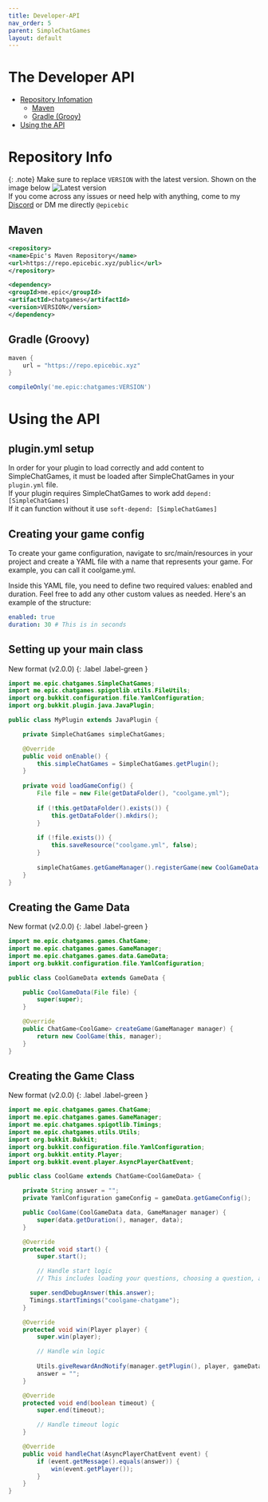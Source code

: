 ```yaml
---
title: Developer-API
nav_order: 5
parent: SimpleChatGames
layout: default
---
```


# The Developer API

- [Repository Infomation](#repository-info)
  - [Maven](#maven)
  - [Gradle (Grooy)](#gradle-groovy)
- [Using the API](#using-the-api)

# Repository Info

{: .note}
Make sure to replace `VERSION` with the latest version. Shown on the image below
![Latest version](https://repo.epicebic.xyz/api/badge/latest/public/me/epic/chatgames?color=40c14a&name=SimpleChatGames)  
If you come across any issues or need help with anything, come to my [Discord](https://discord.com/invite/bpG46SDstM) or DM me directly `@epicebic`

## Maven
```xml
<repository>
<name>Epic's Maven Repository</name>
<url>https://repo.epicebic.xyz/public</url>
</repository>
```

```xml
<dependency>
<groupId>me.epic</groupId>
<artifactId>chatgames</artifactId>
<version>VERSION</version>
</dependency>
```

## Gradle (Groovy)
```groovy
maven {
    url = "https://repo.epicebic.xyz"
}
```

```groovy
compileOnly('me.epic:chatgames:VERSION')
```

# Using the API

## plugin.yml setup

In order for your plugin to load correctly and add content to SimpleChatGames, it must be loaded after SimpleChatGames in your `plugin.yml` file. \
If your plugin requires SimpleChatGames to work add `depend: [SimpleChatGames]` \
If it can function without it use `soft-depend: [SimpleChatGames]`
## Creating your game config

To create your game configuration, navigate to src/main/resources in your project and create a YAML file with a name that represents your game. For example, you can call it coolgame.yml.

Inside this YAML file, you need to define two required values: enabled and duration. Feel free to add any other custom values as needed. Here's an example of the structure:

```yaml
enabled: true
duration: 30 # This is in seconds
```

## Setting up your main class
New format (v2.0.0)
{: .label .label-green }

```java
import me.epic.chatgames.SimpleChatGames;
import me.epic.chatgames.spigotlib.utils.FileUtils;
import org.bukkit.configuration.file.YamlConfiguration;
import org.bukkit.plugin.java.JavaPlugin;

public class MyPlugin extends JavaPlugin {

    private SimpleChatGames simpleChatGames;

    @Override
    public void onEnable() {
        this.simpleChatGames = SimpleChatGames.getPlugin();
    }
    
    private void loadGameConfig() {
        File file = new File(getDataFolder(), "coolgame.yml");
        
        if (!this.getDataFolder().exists()) {
            this.getDataFolder().mkdirs();
        }
        
        if (!file.exists()) {
            this.saveResource("coolgame.yml", false);
        }
        
        simpleChatGames.getGameManager().registerGame(new CoolGameData(file));
    }
}
```

## Creating the Game Data
New format (v2.0.0)
{: .label .label-green }

```java
import me.epic.chatgames.games.ChatGame;
import me.epic.chatgames.games.GameManager;
import me.epic.chatgames.games.data.GameData;
import org.bukkit.configuration.file.YamlConfiguration;

public class CoolGameData extends GameData {

    public CoolGameData(File file) {
        super(super);
    }

    @Override
    public ChatGame<CoolGame> createGame(GameManager manager) {
        return new CoolGame(this, manager);
    }
}
```

## Creating the Game Class
New format (v2.0.0)
{: .label .label-green }

```java
import me.epic.chatgames.games.ChatGame;
import me.epic.chatgames.games.GameManager;
import me.epic.chatgames.spigotlib.Timings;
import me.epic.chatgames.utils.Utils;
import org.bukkit.Bukkit;
import org.bukkit.configuration.file.YamlConfiguration;
import org.bukkit.entity.Player;
import org.bukkit.event.player.AsyncPlayerChatEvent;

public class CoolGame extends ChatGame<CoolGameData> {

    private String answer = "";
    private YamlConfiguration gameConfig = gameData.getGameConfig();

    public CoolGame(CoolGameData data, GameManager manager) {
        super(data.getDuration(), manager, data);
    }

    @Override
    protected void start() {
        super.start();

        // Handle start logic
        // This includes loading your questions, choosing a question, and setting the answer

      super.sendDebugAnswer(this.answer);
      Timings.startTimings("coolgame-chatgame");
    }

    @Override
    protected void win(Player player) {
        super.win(player);

        // Handle win logic
      
        Utils.giveRewardAndNotify(manager.getPlugin(), player, gameData, Timings.endTimings("coolgame-chatgame"));
        answer = "";
    }

    @Override
    protected void end(boolean timeout) {
        super.end(timeout);

        // Handle timeout logic
    }

    @Override
    public void handleChat(AsyncPlayerChatEvent event) {
        if (event.getMessage().equals(answer)) {
            win(event.getPlayer());
        }
    }
}
```
